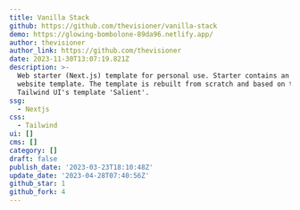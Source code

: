 ```yaml
---
title: Vanilla Stack
github: https://github.com/thevisioner/vanilla-stack
demo: https://glowing-bombolone-89da96.netlify.app/
author: thevisioner
author_link: https://github.com/thevisioner
date: 2023-11-30T13:07:19.821Z
description: >-
  Web starter (Next.js) template for personal use. Starter contains an example
  website template. The template is rebuilt from scratch and based on the
  Tailwind UI's template 'Salient'.
ssg:
  - Nextjs
css:
  - Tailwind
ui: []
cms: []
category: []
draft: false
publish_date: '2023-03-23T18:10:48Z'
update_date: '2023-04-28T07:40:56Z'
github_star: 1
github_fork: 4
---
```

